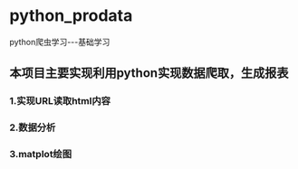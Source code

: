 # python_prodata
python爬虫学习---基础学习


## 本项目主要实现利用python实现数据爬取，生成报表

### 1.实现URL读取html内容
### 2.数据分析
### 3.matplot绘图


